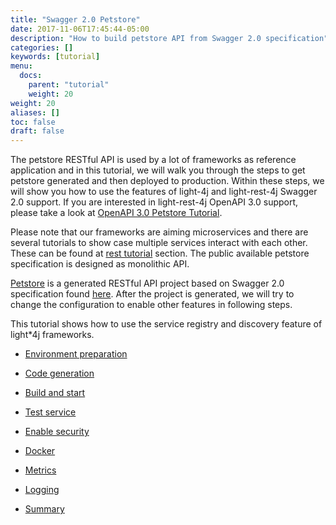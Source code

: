```yaml
---
title: "Swagger 2.0 Petstore"
date: 2017-11-06T17:45:44-05:00
description: "How to build petstore API from Swagger 2.0 specification"
categories: []
keywords: [tutorial]
menu:
  docs:
    parent: "tutorial"
    weight: 20
weight: 20
aliases: []
toc: false
draft: false
---
```


The petstore RESTful API is used by a lot of frameworks as reference application
and in this tutorial, we will walk you through the steps to get petstore generated
and then deployed to production. Within these steps, we will show you how to use
the features of light-4j and light-rest-4j Swagger 2.0 support. If you are interested 
in light-rest-4j OpenAPI 3.0 support, please take a look at [OpenAPI 3.0 Petstore Tutorial][].

Please note that our frameworks are aiming microservices and there are several
tutorials to show case multiple services interact with each other. These can be
found at [rest tutorial][] section. The public available petstore specification
is designed as monolithic API. 


[Petstore][] is a generated RESTful API project based on Swagger 2.0 specification 
found [here][]. After the project is generated, we will try to change the configuration 
to enable other features in following steps.


This tutorial shows how to use the service registry and discovery feature of light*4j
frameworks. 

* [Environment preparation][]

* [Code generation][]

* [Build and start][]

* [Test service][]

* [Enable security][]

* [Docker][]

* [Metrics][]

* [Logging][]

* [Summary][]


[rest tutorial]: /tutorial/rest/
[Petstore]: https://github.com/networknt/light-example-4j/tree/master/rest/swagger/petstore
[here]: https://github.com/networknt/model-config/tree/master/rest/swagger/petstore/2.0.0
[Environment preparation]: /tutorial/rest/swagger/petstore/environment/
[Code generation]: /tutorial/rest/swagger/petstore/generate/
[Build and start]: /tutorial/rest/swagger/petstore/build/
[Test service]: /tutorial/rest/swagger/petstore/test/
[Enable security]: /tutorial/rest/swagger/petstore/security/
[Docker]: /tutorial/rest/petstore/swagger/docker/
[Metrics]: /tutorial/rest/petstore/swagger/metrics/
[Logging]: /tutorial/rest/petstore/swagger/logging/
[Summary]: /tutorial/rest/petstore/swagger/summary/
[OpenAPI 3.0 Petstore Tutorial]: /tutorial/rest/openapi/petstore/
